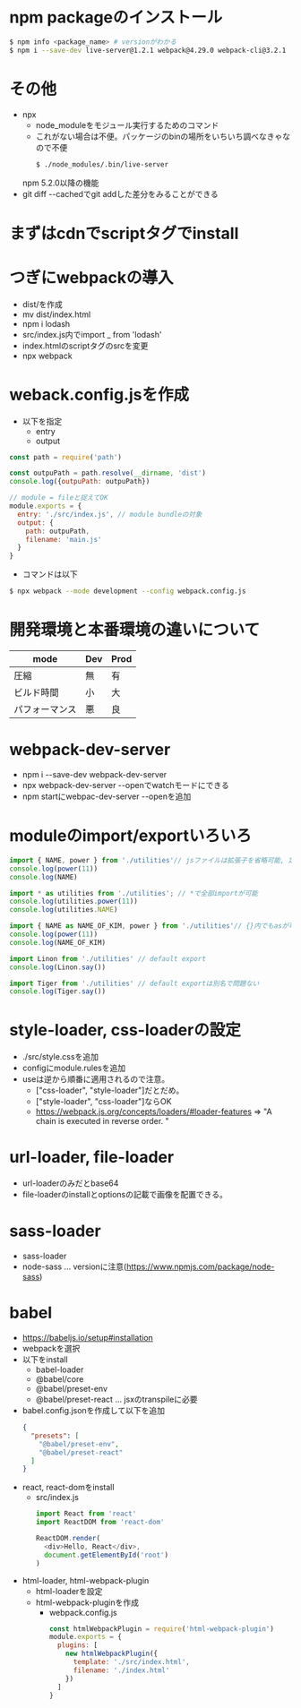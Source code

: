 # npm packageのインストール

```bash
$ npm info <package_name> # versionがわかる
$ npm i --save-dev live-server@1.2.1 webpack@4.29.0 webpack-cli@3.2.1
```

# その他
- npx
  - node_moduleをモジュール実行するためのコマンド
  - これがない場合は不便。パッケージのbinの場所をいちいち調べなきゃなので不便
    ```bash
    $ ./node_modules/.bin/live-server
    ```
  npm 5.2.0以降の機能
- git diff --cachedでgit addした差分をみることができる

# まずはcdnでscriptタグでinstall

# つぎにwebpackの導入
- dist/を作成
- mv dist/index.html
- npm i lodash
- src/index.js内でimport _ from 'lodash'
- index.htmlのscriptタグのsrcを変更
- npx webpack

# weback.config.jsを作成
- 以下を指定
  - entry
  - output
```js
const path = require('path')

const outpuPath = path.resolve(__dirname, 'dist')
console.log({outpuPath: outpuPath})

// module = fileと捉えてOK
module.exports = {
  entry: './src/index.js', // module bundleの対象
  output: {
    path: outpuPath,
    filename: 'main.js'
  }
}
```
- コマンドは以下
```bash
$ npx webpack --mode development --config webpack.config.js
```

# 開発環境と本番環境の違いについて
|  mode         |  Dev  | Prod |
| ----          | ---- | --- |
|  圧縮          |  無  |  有  |
|  ビルド時間     |  小  |  大  |
|  パフォーマンス  | 悪   |  良  |

# webpack-dev-server
- npm i --save-dev webpack-dev-server
- npx webpack-dev-server --openでwatchモードにできる
- npm startにwebpac-dev-server --openを追加

# moduleのimport/exportいろいろ
```js
import { NAME, power } from './utilities'// jsファイルは拡張子を省略可能, 定数も可能
console.log(power(11))
console.log(NAME)

import * as utilities from './utilities'; // *で全部importが可能
console.log(utilities.power(11))
console.log(utilities.NAME)

import { NAME as NAME_OF_KIM, power } from './utilities'// {}内でもasが可能 => 名前衝突の回避
console.log(power(11))
console.log(NAME_OF_KIM)

import Linon from './utilities' // default export
console.log(Linon.say())

import Tiger from './utilities' // default exportは別名で問題ない
console.log(Tiger.say())
```

# style-loader, css-loaderの設定
- ./src/style.cssを追加
- configにmodule.rulesを追加
- useは逆から順番に適用されるので注意。
  - ["css-loader", "style-loader"]だとだめ。
  - ["style-loader", "css-loader"]ならOK
  - https://webpack.js.org/concepts/loaders/#loader-features => "A chain is executed in reverse order. "

# url-loader, file-loader
- url-loaderのみだとbase64
- file-loaderのinstallとoptionsの記載で画像を配置できる。

# sass-loader
- sass-loader
- node-sass ... versionに注意(https://www.npmjs.com/package/node-sass)

# babel
- https://babeljs.io/setup#installation
- webpackを選択
- 以下をinstall
  - babel-loader
  - @babel/core
  - @babel/preset-env
  - @babel/preset-react ... jsxのtranspileに必要
- babel.config.jsonを作成して以下を追加
  ```json
  {
    "presets": [
      "@babel/preset-env",
      "@babel/preset-react"
    ]
  }
  ```
- react, react-domをinstall
  - src/index.js
    ```js
    import React from 'react'
    import ReactDOM from 'react-dom'

    ReactDOM.render(
      <div>Hello, React</div>,
      document.getElementById('root')
    )
    ```
- html-loader, html-webpack-plugin
  - html-loaderを設定
  - html-webpack-pluginを作成
    - webpack.config.js
      ```js
      const htmlWebpackPlugin = require('html-webpack-plugin')
      module.exports = {
        plugins: [
          new htmlWebpackPlugin({
            template: './src/index.html',
            filename: './index.html'
          })
        ]
      }
      ```